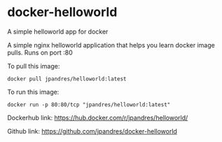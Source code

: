 # docker-helloworld
A simple helloworld app for docker

A simple nginx helloworld application that helps you learn docker image pulls. Runs on port :80

To pull this image:
```
docker pull jpandres/helloworld:latest
```

To run this image:
```
docker run -p 80:80/tcp "jpandres/helloworld:latest"
```

Dockerhub link: https://hub.docker.com/r/jpandres/helloworld/

Github link: https://github.com/jpandres/docker-helloworld
